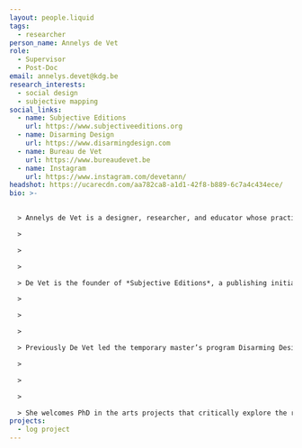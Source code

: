 ```yaml
---
layout: people.liquid
tags:
  - researcher
person_name: Annelys de Vet
role:
  - Supervisor
  - Post-Doc
email: annelys.devet@kdg.be
research_interests:
  - social design
  - subjective mapping
social_links:
  - name: Subjective Editions
    url: https://www.subjectiveeditions.org
  - name: Disarming Design
    url: https://www.disarmingdesign.com
  - name: Bureau de Vet
    url: https://www.bureaudevet.be
  - name: Instagram
    url: https://www.instagram.com/devetann/
headshot: https://ucarecdn.com/aa782ca8-a1d1-42f8-b889-6c7a4c434ece/
bio: >-
  

  > Annelys de Vet is a designer, researcher, and educator whose practice focuses on long-term, participatory design projects that engage with urgent social and political issues. Currently, she is a postdoctoral researcher at ARIA (University of Antwerp), after having completed her doctoral research *Disarming Design: Politics of Participatory Practices* at Sint Lucas Antwerpen / ARIA in 2024.

  >

  >  

  >

  > De Vet is the founder of *Subjective Editions*, a publishing initiative that collaboratively maps regions through the lived experiences and perspectives of local communities. She is the co-founder of *Disarming Design from Palestine;* a platform that develops thought-provoking products from Palestine. 

  >

  >  

  >

  > Previously De Vet led the temporary master’s program Disarming Design at the Sandberg Instituut in Amsterdam—an experimental curriculum exploring design practices within contexts of oppression. At this moment she teaches in the Master’s Context: Socio-Political program at Sint Lucas Antwerpen. 

  >

  >  

  >

  > She welcomes PhD in the arts projects that critically explore the role of design within socio-political contexts. Her interests include participatory artistic practices, community-driven projects, and pedagogical projects that challenge dominant narratives and foster collective imaginaries. She is particularly drawn to research that investigates design as a tool for social engagement, emancipation, and situated knowledge production.
projects:
  - log project
---
```


